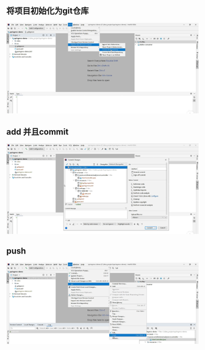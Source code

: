 ## 将项目初始化为git仓库

![](./image/01.png)


## add 并且commit

![](./image/02.png)

## push

![](./image/03.png)